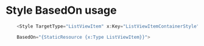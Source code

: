 Style BasedOn usage
====

```csharp
    <Style TargetType="ListViewItem" x:Key="ListViewItemContainerStyle" 

    BasedOn="{StaticResource {x:Type ListViewItem}}">
```